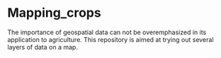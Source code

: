# Mapping_crops
The importance of geospatial data can not be overemphasized in its application to agriculture. This repository is aimed at trying out several layers of data on a map.
